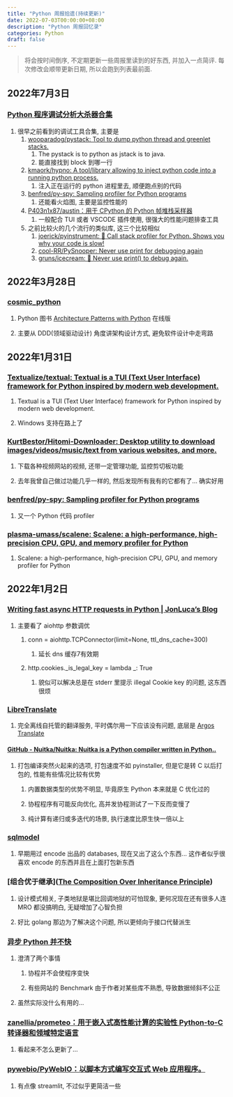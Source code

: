 ```yaml
---
title: "Python 周报拾遗(持续更新)"
date: 2022-07-03T00:00:00+08:00
description: "Python 周报回忆录"
categories: Python
draft: false
---
```


> 将会按时间倒序, 不定期更新一些周报里读到的好东西, 并加入一点简评. 每次修改会顺带更新日期, 所以会跑到列表最前面.

## 2022年7月3日

### [Python 程序调试分析大杀器合集](https://mp.weixin.qq.com/s/eqHBHa1YUz5eMs4kRN54yA)
1. 很早之前看到的调试工具合集, 主要是
	1. [wooparadog/pystack: Tool to dump python thread and greenlet stacks.](https://github.com/wooparadog/pystack/)
		1. The pystack is to python as jstack is to java.
		2. 能直接找到 block 到哪一行
	2. [kmaork/hypno: A tool/library allowing to inject python code into a running python process.](https://github.com/kmaork/hypno)
		1. 注入正在运行的 python 进程里去, 顺便跑点别的代码
	3. [benfred/py-spy: Sampling profiler for Python programs](https://github.com/benfred/py-spy)
		1. 还能看火焰图, 主要是监控性能的
	4. [P403n1x87/austin：用于 CPython 的 Python 帧堆栈采样器](https://github.com/P403n1x87/austin)
		1. 一般配合 TUI 或者 VSCODE 插件使用, 很强大的性能问题排查工具
	5. 之前比较火的几个流行的类似库, 这三个比较相似
		1. [joerick/pyinstrument: 🚴 Call stack profiler for Python. Shows you why your code is slow!](https://github.com/joerick/pyinstrument)
		2. [cool-RR/PySnooper: Never use print for debugging again](https://github.com/cool-RR/PySnooper)
		3. [gruns/icecream: 🍦 Never use print() to debug again.](https://github.com/gruns/icecream)

## 2022年3月28日

### [cosmic_python](https://www.cosmicpython.com/)

1. Python 图书 [Architecture Patterns with Python](https://book.douban.com/subject/34808375/) 在线版

2. 主要从 DDD(领域驱动设计) 角度讲架构设计方式, 避免软件设计中走弯路

## 2022年1月31日

### [Textualize/textual: Textual is a TUI (Text User Interface) framework for Python inspired by modern web development.](https://github.com/Textualize/textual)

1. Textual is a TUI (Text User Interface) framework for Python inspired by modern web development.

2. Windows 支持在路上了

### [KurtBestor/Hitomi-Downloader: Desktop utility to download images/videos/music/text from various websites, and more.](https://github.com/KurtBestor/Hitomi-Downloader)

1. 下载各种视频网站的视频, 还带一定管理功能, 监控剪切板功能

2. 去年我曾自己做过功能几乎一样的, 然后发现所有我有的它都有了... 确实好用

### [benfred/py-spy: Sampling profiler for Python programs](https://github.com/benfred/py-spy)

1. 又一个 Python 代码 profiler

### [plasma-umass/scalene: Scalene: a high-performance, high-precision CPU, GPU, and memory profiler for Python](https://github.com/plasma-umass/scalene)

1. Scalene: a high-performance, high-precision CPU, GPU, and memory profiler for Python

## 2022年1月2日

### [Writing fast async HTTP requests in Python | JonLuca’s Blog](https://blog.jonlu.ca/posts/async-python-http)

1. 主要看了 aiohttp 参数调优
   
   1. conn = aiohttp.TCPConnector(limit=None, ttl_dns_cache=300)
      
      1. 延长 dns 缓存7有效期
   
   2. http.cookies._is_legal_key = lambda _: True
      
      1. 貌似可以解决总是在 stderr 里提示 illegal Cookie key 的问题, 这东西很烦

### [LibreTranslate](https://github.com/LibreTranslate/LibreTranslate)

1. 完全离线自托管的翻译服务, 平时偶尔用一下应该没有问题, 底层是 [Argos Translate](https://github.com/argosopentech/argos-translate)

#### [GitHub - Nuitka/Nuitka: Nuitka is a Python compiler written in Python..](https://github.com/Nuitka/Nuitka)

1. 打包编译突然火起来的选项, 打包速度不如 pyinstaller, 但是它是转 C 以后打包的, 性能有些情况比较有优势
   
   1. 内置数据类型的优势不明显, 毕竟原生 Python 本来就是 C 优化过的
   
   2. 协程程序有可能反向优化, 高并发协程测试了一下反而变慢了
   
   3. 纯计算有递归或多迭代的场景, 执行速度比原生快一倍以上

### [sqlmodel](https://github.com/tiangolo/sqlmodel)

1. 早期用过 encode 出品的 databases, 现在又出了这么个东西... 这作者似乎很喜欢 encode 的东西并且在上面打包新东西

### [组合优于继承]([The Composition Over Inheritance Principle](https://python-patterns.guide/gang-of-four/composition-over-inheritance/))

1. 设计模式相关, 子类地狱是堪比回调地狱的可怕现象, 更何况现在还有很多人连 MRO 都没搞明白, 无疑增加了心智负担

2. 好比 golang 那边为了解决这个问题, 所以更倾向于接口代替派生

### [异步 Python 并不快](https://calpaterson.com/async-python-is-not-faster.html)

1. 澄清了两个事情
   
   1. 协程并不会使程序变快
   
   2. 有些网站的 Benchmark 由于作者对某些库不熟悉, 导致数据倾斜不公正

2. 虽然实际没什么有用的...

### [zanellia/prometeo：用于嵌入式高性能计算的实验性 Python-to-C 转译器和领域特定语言](https://github.com/zanellia/prometeo)

1. 看起来不怎么更新了...

### [pywebio/PyWebIO：以脚本方式编写交互式 Web 应用程序。](https://github.com/pywebio/PyWebIO)

1. 有点像 streamlit, 不过似乎更简洁一些
